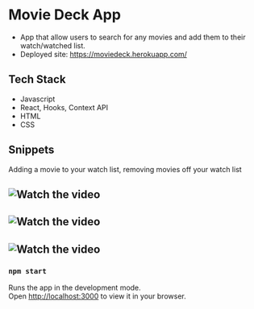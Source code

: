 # Movie Deck App
- App that allow users to search for any movies and add them to their watch/watched list. 
- Deployed site: https://moviedeck.herokuapp.com/

## Tech Stack
* Javascript
* React, Hooks, Context API
* HTML
* CSS

## Snippets

Adding a movie to your watch list, removing movies off your watch list
## ![Watch the video](https://videoapi-muybridge.vimeocdn.com/animated-thumbnails/image/6bbe50b1-777f-4bbd-a62c-cc60b4e8b9c4.gif?ClientID=vimeo-core-prod&Date=1649128448&Signature=95bec1e32713112f855c2ef52e44e57851a225f4)
## ![Watch the video](https://videoapi-muybridge.vimeocdn.com/animated-thumbnails/image/9c80507f-adfa-44bf-8b72-3b5f2f149513.gif?ClientID=vimeo-core-prod&Date=1649128448&Signature=468dc38e5849fbcc820852691ebd31841478df52)
## ![Watch the video](https://videoapi-muybridge.vimeocdn.com/animated-thumbnails/image/4ad998d6-d24e-4bee-b612-3ca48532d2f3.gif?ClientID=vimeo-core-prod&Date=1649128485&Signature=d24dce3e1026b39edf2efee238f2bf135621b404)

### `npm start`

Runs the app in the development mode.\
Open [http://localhost:3000](http://localhost:3000) to view it in your browser.
